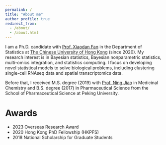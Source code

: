 ```yaml
---
permalink: /
title: "About me"
author_profile: true
redirect_from: 
  - /about/
  - /about.html
---
```


I am a Ph.D. candidate with [Prof. Xiaodan Fan](https://www.sta.cuhk.edu.hk/peoples/xfan/) in the Department of Statistics at [The Chinese University of Hong Kong](https://www.sta.cuhk.edu.hk/) (since 2020). My research interest is in Bayesian statistics, Bayesian nonparametric statistics, multi-omics integration, and statistics computing. I focus on developing novel statistical models to solve biological problems, including clustering single-cell RNAseq data and spatial transcriptomics data. 

Before that, I received M.S. degree (2019) with [Prof. Ning Jiao](http://dmc.sps.bjmu.edu.cn/gbenglish/faculty/researchsu/221415.htm) in Medicinal Chemistry and B.S. degree (2017) in Pharmaceutical Science from the School of Pharmaceutical Science at Peking University.

# Awards 
* 2023 Overseas Research Award
* 2020 Hong Kong PhD Fellowship (HKPFS)
* 2018 National Scholarship for Graduate Students


